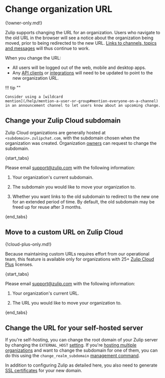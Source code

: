 # Change organization URL

{!owner-only.md!}

Zulip supports changing the URL for an organization. Users who navigate to the
old URL in the browser will see a notice about the organization being moved,
prior to being redirected to the new URL. [Links to channels, topics and
messages](/help/link-to-a-message-or-conversation) will thus continue to work.

When you change the URL:

* All users will be logged out of the web, mobile and desktop apps.
* Any [API clients](/api/) or [integrations](/integrations/) will need
  to be updated to point to the new organization URL.

!!! tip ""

    Consider using a [wildcard
    mention](/help/mention-a-user-or-group#mention-everyone-on-a-channel)
    in an announcement channel to let users know about an upcoming change.

## Change your Zulip Cloud subdomain

Zulip Cloud organizations are generally hosted at `<subdomain>.zulipchat.com`,
with the subdomain chosen when the organization was created. Organization
[owners](/help/user-roles) can request to change the subdomain.

{start_tabs}

Please email [support@zulip.com](mailto:support@zulip.com) with the following
information:

1. Your organization's current subdomain.

1. The subdomain you would like to move your organization to.

1. Whether you want links to the old subdomain to redirect to the new one for an
   extended period of time. By default, the old subdomain may be freed up for
   reuse after 3 months.

{end_tabs}

## Move to a custom URL on Zulip Cloud

{!cloud-plus-only.md!}

Because maintaining custom URLs requires effort from our operational team,
this feature is available only for organizations with 25+ [Zulip Cloud
Plus](https://zulip.com/plans/#cloud) licenses.

{start_tabs}

Please email [support@zulip.com](mailto:support@zulip.com) with the following
information:

1. Your organization's current URL.

1. The URL you would like to move your organization to.

{end_tabs}

## Change the URL for your self-hosted server

If you're self-hosting, you can change the root domain of your Zulip
server by changing the `EXTERNAL_HOST` [setting][zulip-settings].  If
you're [hosting multiple organizations][zulip-multiple-organizations]
and want to change the subdomain for one of them, you can do this
using the `change_realm_subdomain` [management command][management-commands].

In addition to configuring Zulip as detailed here, you also need to
generate [SSL certificates][ssl-certificates] for your new domain.

[ssl-certificates]: https://zulip.readthedocs.io/en/stable/production/ssl-certificates.html
[zulip-settings]: https://zulip.readthedocs.io/en/stable/production/settings.html
[zulip-multiple-organizations]: https://zulip.readthedocs.io/en/stable/production/multiple-organizations.html
[management-commands]: https://zulip.readthedocs.io/en/stable/production/management-commands.html#other-useful-manage-py-commands
